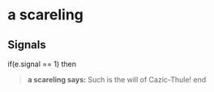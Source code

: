 # a scareling
## Signals

if(e.signal == 1) then


>**a scareling says:** Such is the will of Cazic-Thule!
end
